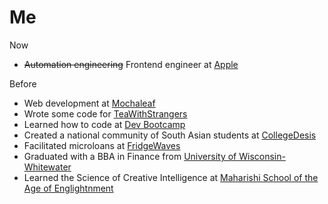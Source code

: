 # Me

Now

- <s>Automation engineering</s> Frontend engineer at [Apple][4]

Before

- Web development at [Mochaleaf][12]
- Wrote some code for [TeaWithStrangers][6]
- Learned how to code at [Dev Bootcamp][7]
- Created a national community of South Asian students at [CollegeDesis][3]
- Facilitated microloans at [FridgeWaves][9]
- Graduated with a BBA in Finance from [University of Wisconsin-Whitewater][8]
- Learned the Science of Creative Intelligence at [Maharishi School of the Age of Englightnment][2]

[1]: https://www.facebook.com/FridgeWaves
[2]: http://maharishischooliowa.org
[3]: http://collegedesis.com
[4]: https://apple.com
[6]: https://teawithstrangers.com
[7]: https://devbootcamp.com
[8]: http://www.uww.edu/cobe/
[9]: https://www.facebook.com/FridgeWaves/info?tab=page_info
[12]: https://www.linkedin.com/company/mochaleaf-inc
